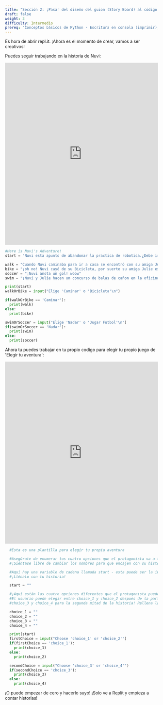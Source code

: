 ```yaml
---
title: "Sección 2: ¡Pasar del diseño del guion (Story Board) al código!"
draft: false
weight: 3
difficulty: Intermedio
prereq: "Conceptos básicos de Python - Escritura en consola (imprimir), Lectura desde consola, Cadenas, Variables, Instrucciones condicionales"
---
```


Es hora de abrir repl.it. ¡Ahora es el momento de crear, vamos a ser creativos!

Puedes seguir trabajando en la historia de Nuvi:

<iframe height="600px" width="100%" src="https://replit.com/@nuevofoundation/PythonGuessAdventureNuevoSample?lite=true" scrolling="no" frameborder="no" allowtransparency="true" allowfullscreen="true" sandbox="allow-forms allow-pointer-lock allow-popups allow-same-origin allow-scripts allow-modals"></iframe>

  ```Python
  #Here is Nuvi's Adventure!
  start = "Nuvi esta apunto de abandonar la practica de robotica.¿Debe ir a casa caminando o en bicicleta?"

  walk = "Cuando Nuvi caminaba para ir a casa se encontró con su amiga Julie. Quieren jugar al aire libre ¿deben nadar o jugar futbol?"
  bike = "¡oh no! Nuvi cayó de su Bicicleta, por suerte su amiga Julie estaba allí. Curó sus heridas y están listas para jugar ¿Deben nadar o jugar futbol?"
  soccer = "¡Nuvi anota un gol! woow"
  swim = "¡Nuvi y Julie hacen un concurso de balas de cañon en la oficina!"

  print(start)
  walkOrBike = input("Elige 'Caminar' o 'Bicicleta'\n")

  if(walkOrBike == 'Caminar'):
    print(walk)
  else:
    print(bike)

  swimOrSoccer = input("Elige 'Nadar' o 'Jugar Futbol'\n")
  if(swimOrSoccer == 'Nadar'):
    print(swim)
  else:
    print(soccer)
  ```

Ahora tu puedes trabajar en tu propio codigo para elegir tu propio juego de 'Elegir tu aventura':

<iframe height="600px" width="100%" src="https://replit.com/@nuevofoundation/PythonGuessAdventureBlank?lite=true" scrolling="no" frameborder="no" allowtransparency="true" allowfullscreen="true" sandbox="allow-forms allow-pointer-lock allow-popups allow-same-origin allow-scripts allow-modals"></iframe>

```Python
  #Esta es una plantilla para elegir tu propia aventura

  #Asegúrate de enumerar tus cuatro opciones que el protagonista va a tomar. Los llamaremos choice_1, choice_2, choice_3, choice_4 - 
  #¡Siéntase libre de cambiar los nombres para que encajen con su historia!

  #Aquí hay una variable de cadena llamada start - esta puede ser la introducción a su historia (el primer paso de su tablero de historias). 
  #¡Llénalo con tu historia!

  start = ""

  #¡Aquí están las cuatro opciones diferentes que el protagonista puede tomar! Se asegura de completar cada elección con su propia historia. 
  #El usuario puede elegir entre choice_1 y choice_2 después de la parte inicial de la historia. ¡A continuación, el usuario puede elegir entre 
  #choice_3 y choice_4 para la segunda mitad de la historia! Rellena las variables con tu propia historia. ¡Veamos lo creativos que podemos llegar a ser!

  choice_1 = ""
  choice_2 = ""
  choice_3 = ""
  choice_4 = ""

  print(start)
  firstChoice = input("Choose 'choice_1' or 'choice_2'")
  if(firstChoice == 'choice_1'):
    print(choice_1)
  else:
    print(choice_2)

  secondChoice = input("Choose 'choice_3' or 'choice_4'")
  if(secondChoice == 'choice_3'):
    print(choice_3)
  else:
    print(choice_4)
  ```

¡O puede empezar de cero y hacerlo suyo! ¡Solo ve a Replit y empieza a contar historias!
